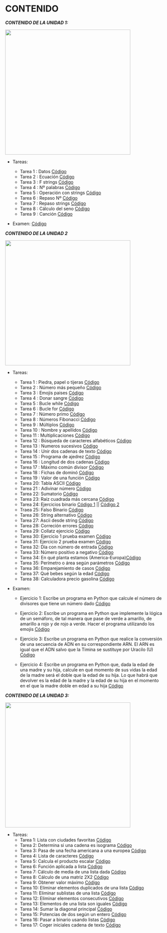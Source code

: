 # **CONTENIDO**
***CONTENIDO DE LA UNIDAD 1:***  
<div><img src="https://i.ytimg.com/vi/yOc9zVmyyQQ/maxresdefault.jpg" heigh="400" width="400"></div>

- Tareas:
    - Tarea 1 : Datos [Código](UD1/datos.py)
    - Tarea 2 : Ecuación [Código](UD1/ecuacion.py)
    - Tarea 3 : F strings [Código](UD1/fstr.py)
    - Tarea 4 : Nº palabras [Código](UD1/num_words.py)
    - Tarea 5 : Operación con strings [Código](UD1/operation_str.py)
    - Tarea 6 : Repaso Nº [Código](UD1/repaso_num.py)
    - Tarea 7 : Repaso strings [Código](UD1/repaso_str.py)
    - Tarea 8 : Cálculo del seno [Código](UD1/seno.py)
    - Tarea 9 : Canción [Código](UD1/song.py)  

- Examen: [Código](UD1/pop1.py)  

***CONTENIDO DE LA UNIDAD 2***  
<div><img src="https://abdatum.com/media/images/bucle-while-python.jpg" heigh="400" width="400"></div>

- Tareas:
    - Tarea 1 : Piedra, papel o tijeras [Código](UD2/hand_game.py)
    - Tarea 2 : Número más pequeño [Código](UD2/minimum_number.py)
    - Tarea 3 : Emojis paises  [Código](UD2/country_emoji.py)
    - Tarea 4 : Donar sangre [Código](UD2/blood_donation.py)
    - Tarea 5 : Bucle while [Código](UD2/multiples3_limit.py)  
    - Tarea 6 : Bucle for [Código](UD2/num_vowels.py)  
    - Tarea 7 : Número primo [Código](UD2/prime.py)  
    - Tarea 8 : Números Fibonacci [Código](UD2/fibonacci.py)  
    - Tarea 9 : Múltiplos [Código](UD2/repaso1.py)  
    - Tarea 10 : Nombre y apellidos [Código](UD2/repaso2.py)  
    - Tarea 11 : Multiplicaciones [Código](UD2/repaso3.py)  
    - Tarea 12 : Búsqueda de caracteres alfabéticos [Código](UD2/repaso4.py)  
    - Tarea 13 : Numeros sucesivos [Código](UD2/repaso5.py)  
    - Tarea 14 : Unir dos cadenas de texto [Código](UD2/repaso6.py)  
    - Tarea 15 : Programa de ajedrez [Código](UD2/repaso7.py)  
    - Tarea 16 : Longitud de dos cadenas [Código](UD2/repaso8.py)  
    - Tarea 17 : Máximo común divisor [Código](UD2/repaso9.py)  
    - Tarea 18 : Fichas de dominó [Código](UD2/repaso10.py)  
    - Tarea 19 : Valor de una función [Código](UD2/repaso11.py)  
    - Tarea 20: Tabla ASCII [Código](UD2/repaso12.py)  
    - Tarea 21 : Adivinar número [Código](UD2/repaso13.py)  
    - Tarea 22: Sumatorio [Código](UD2/summation.py)  
    - Tarea 23: Raíz cuadrada más cercana [Código](UD2/square_number.py)  
    - Tarea 24: Ejercicios binario [Código 1](UD2/binary.py) || [Código 2](UD2/binary_op2.py)  
    - Traea 25: Falso Binario [Código](UD2/fake_binary.py)  
    - Tarea 26: String alternativo [Código](UD2/alternative_case.py)  
    - Tarea 27: Ascii desde string [Código](UD2/ascii_total.py)  
    - Tarea 28: Correción errores [Código](UD2/char_mistake.py)  
    - Tarea 29: Collatz ejercicio [Código](UD2/collatz_conjeture.py)  
    - Tarea 30: Ejercicio 1 prueba examen [Código](UD2/ejer1_pop.py)  
    - Tarea 31: Ejercicio 2 prueba examen [Código](UD2/ejer2_pop.py)
    - Tarea 32: Día con número de entrada [Código](UD2/return_day.py)  
    - Tarea 33: Número positivo a negativo [Código](UD2/return_negative.py)  
    - Tarea 34: En qué planta estamos (America-Europa)[Código](UD2/real_floor.py)  
    - Tarea 35: Perímetro o área según parámetros [Código](UD2/area_perimeter.py)  
    - Tarea 36: Emparejamiento de casos [Código](UD2/same_case.py)  
    - Tarea 37: Qué bebes según la edad [Código](UD2/drink_about.py)  
    - Tarea 38: Calculadora precio gasolina [Código](UD2/fuel_calculator.py)  

- Examen: 
    - Ejercicio 1: Escribe un programa en Python que calcule el número de divisores que tiene un número dado [Código](UD2/ejercicio1.py) 

    - Ejercicio 2: Escribe un programa en Python que implemente la lógica de un semáforo, de tal manera que pase de verde a amarillo, de amarillo a rojo y de rojo a verde. Hacer el programa utilizando los emojis [Código](UD2/ejercicio2.py)  

    - Ejercicio 3: Escribe un programa en Python que realice la conversión de una secuencia de ADN en su correspondiente ARN. El ARN es igual que el ADN salvo que la Timina se sustituye por Uracilo (U) [Código](UD2/ejercicio3.py)  

    - Ejercicio 4: Escribe un programa en Python que, dada la edad de una madre y su hija, calcule en qué momento de sus vidas la edad de la madre será el doble que la edad de su hija. Lo que habrá que devolver es la edad de la madre y la edad de su hija en el momento en el que la madre doble en edad a su hija [Código](UD2/ejercicio4.py)  


***CONTENIDO DE LA UNIDAD 3:***
<div><img src="https://deiniresendiz.com/wp-content/uploads/2020/06/Python-2.jpg" heigh="400" width="400">  

- Tareas:  
    - Tarea 1: Lista con ciudades favoritas [Código](UD3/love_cities.py)  
    - Tarea 2: Determina si una cadena es isograma [Código](UD3/isogram.py)  
    - Tarea 3: Pasa de una fecha americana a una europea [Código](UD3/fixdate.py)  
    - Tarea 4: Lista de caracteres [Código](UD3/char_list.py)  
    - Tarea 5: Calcula el producto escalar [Código](UD3/vect_prod.py)  
    - Tarea 6: Función aplicada a lista [Código](UD3/comprehension.py)  
    - Tarea 7: Cálculo de media de una lista dada [Código](UD3/avg.py)  
    - Tarea 8: Cálculo de una matriz 2X2 [Código](UD3/matrix2X2.py)  
    - Tarea 9: Obtener valor máximo [Código](UD3/repaso1.py)  
    - Tarea 10: Eliminar elementos duplicados de una lista [Código](UD3/repaso2.py)  
    - Tarea 11: Eliminar sublistas de una lista [Código](UD3/repaso3.py)  
    - Tarea 12: Eliminar elementos consecutivos [Código](UD3/repaso4.py)
    - Tarea 13: Elementos de una lista son iguales [Código](UD3/repaso5.py)
    - Tarea 14: Sumar la diagonal principal [Código](UD3/repaso6.py)  
    - Tarea 15: Potencias de dos según un entero [Código](UD3/powers_2.py)  
    - Tarea 16: Pasar a binario usando listas [Código](UD3/to_binary.py)  
    - Tarea 17: Coger iniciales cadena de texto [Código](UD3/name_initials.py)